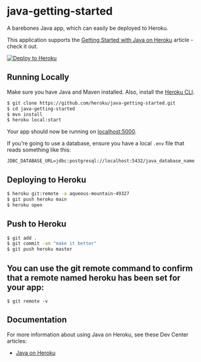 # java-getting-started

A barebones Java app, which can easily be deployed to Heroku.

This application supports the [Getting Started with Java on Heroku](https://devcenter.heroku.com/articles/getting-started-with-java) article - check it out.

[![Deploy to Heroku](https://www.herokucdn.com/deploy/button.png)](https://heroku.com/deploy)

## Running Locally

Make sure you have Java and Maven installed.  Also, install the [Heroku CLI](https://cli.heroku.com/).

```sh
$ git clone https://github.com/heroku/java-getting-started.git
$ cd java-getting-started
$ mvn install
$ heroku local:start
```

Your app should now be running on [localhost:5000](http://localhost:5000/).

If you're going to use a database, ensure you have a local `.env` file that reads something like this:

```
JDBC_DATABASE_URL=jdbc:postgresql://localhost:5432/java_database_name
```

## Deploying to Heroku

```sh
$ heroku git:remote -a aqueous-mountain-49327
$ git push heroku main
$ heroku open
```

## Push to Heroku

```sh
$ git add .
$ git commit -am "make it better"
$ git push heroku master
```
## You can use the git remote command to confirm that a remote named heroku has been set for your app:
```
$ git remote -v
```

## Documentation

For more information about using Java on Heroku, see these Dev Center articles:

- [Java on Heroku](https://devcenter.heroku.com/categories/java)
